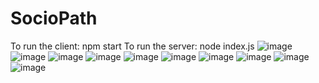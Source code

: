 # SocioPath
To run the client: npm start
To run the server: node index.js
![image](https://github.com/AhanaDatta59/socioPath/assets/116972422/60ce50eb-61f6-40c3-a60f-61ed8fb7e667)
![image](https://github.com/AhanaDatta59/socioPath/assets/116972422/f6d12230-a59a-447c-8fb7-00252511b229)
![image](https://github.com/AhanaDatta59/socioPath/assets/116972422/21960efe-7c77-4a0f-8a65-f7380ef768f4)
![image](https://github.com/AhanaDatta59/socioPath/assets/116972422/909cc81f-8eb5-426d-853a-9f775b02315b)
![image](https://github.com/AhanaDatta59/socioPath/assets/116972422/90b01a31-8488-48b7-a6a4-0eb041d8cd5e)
![image](https://github.com/AhanaDatta59/socioPath/assets/116972422/f18850c6-975d-4224-8d9d-9a502c626a6a)
![image](https://github.com/AhanaDatta59/socioPath/assets/116972422/db2aea5c-3725-4347-b171-f265556831e2)
![image](https://github.com/AhanaDatta59/socioPath/assets/116972422/84970396-2e0a-44df-9e92-e39b4224115a)
![image](https://github.com/AhanaDatta59/socioPath/assets/116972422/a31c72b9-4fb4-4064-bd9c-f99b96d886e7)
![image](https://github.com/AhanaDatta59/socioPath/assets/116972422/450c0d02-2c20-42e5-a193-6b482fc5a204)
